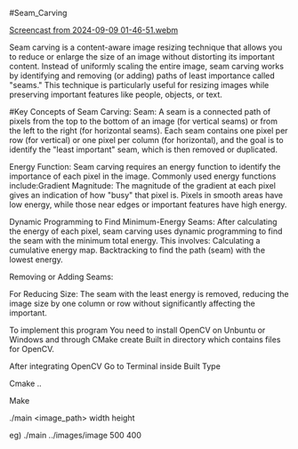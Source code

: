 #Seam_Carving

[Screencast from 2024-09-09 01-46-51.webm](https://github.com/user-attachments/assets/4fd5cd9f-4980-41c1-be99-859aefa361a3)

Seam carving is a content-aware image resizing technique that allows you to reduce or enlarge the size of an image without distorting its important content. Instead of uniformly scaling the entire image, seam carving works by identifying and removing (or adding) paths of least importance called "seams." This technique is particularly useful for resizing images while preserving important features like people, objects, or text.

#Key Concepts of Seam Carving: Seam: A seam is a connected path of pixels from the top to the bottom of an image (for vertical seams) or from the left to the right (for horizontal seams). Each seam contains one pixel per row (for vertical) or one pixel per column (for horizontal), and the goal is to identify the "least important" seam, which is then removed or duplicated.

Energy Function: Seam carving requires an energy function to identify the importance of each pixel in the image. Commonly used energy functions include:Gradient Magnitude: The magnitude of the gradient at each pixel gives an indication of how "busy" that pixel is. Pixels in smooth areas have low energy, while those near edges or important features have high energy.

Dynamic Programming to Find Minimum-Energy Seams: After calculating the energy of each pixel, seam carving uses dynamic programming to find the seam with the minimum total energy. This involves: Calculating a cumulative energy map. Backtracking to find the path (seam) with the lowest energy.

Removing or Adding Seams:

For Reducing Size: The seam with the least energy is removed, reducing the image size by one column or row without significantly affecting the important.

To implement this program You need to install OpenCV on Unbuntu or Windows and through CMake create Built in directory which contains files for OpenCV.

After integrating OpenCV Go to Terminal inside Built Type

Cmake ..

Make

./main <image_path> width height

eg) ./main ../images/image 500 400
